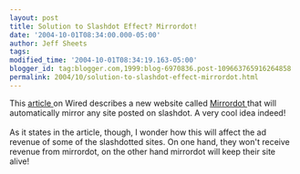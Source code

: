 ```yaml
---
layout: post
title: Solution to Slashdot Effect? Mirrordot!
date: '2004-10-01T08:34:00.000-05:00'
author: Jeff Sheets
tags:
modified_time: '2004-10-01T08:34:19.163-05:00'
blogger_id: tag:blogger.com,1999:blog-6970836.post-109663765916264858
permalink: 2004/10/solution-to-slashdot-effect-mirrordot.html
---
```


This <a
      href="http://www.wired.com/news/technology/0,1282,65165,00.html">article </a> on
      Wired describes a new website called <a href="http://www.mirrordot.com/">Mirrordot
      </a> that will automatically mirror any site posted on slashdot. A very cool idea
      indeed!
      <br />
      <br />As it states in the article, though, I wonder how this will affect the ad revenue
      of some of the slashdotted sites. On one hand, they won't receive revenue from mirrordot, on
      the other hand mirrordot will keep their site alive!